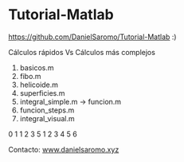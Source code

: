 # Tutorial-Matlab

https://github.com/DanielSaromo/Tutorial-Matlab :)

Cálculos rápidos Vs Cálculos más complejos

1) basicos.m
2) fibo.m
3) helicoide.m
4) superficies.m
5) integral_simple.m -> funcion.m
6) funcion_steps.m
7) integral_visual.m


0 1 1 2 3 5
1 2 3 4 5 6


Contacto: www.danielsaromo.xyz
